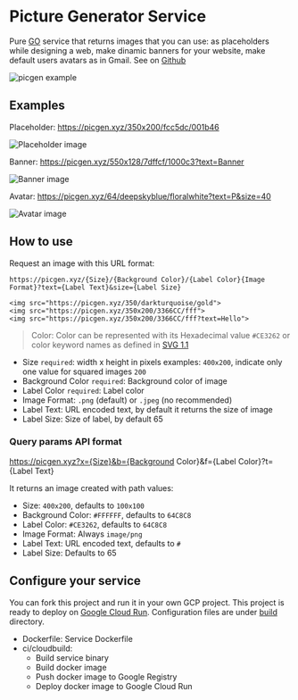 # Picture Generator Service

Pure [GO](https://golang.org) service that returns images that you can use: as placeholders while designing a web, make dinamic banners for your website, make default users avatars as in Gmail. See on [Github](https://github.com/artefactop/picgen)

![picgen example](https://picgen.xyz/256x158/ce3262/black.png?text=picgen&size=41)

## Examples

Placeholder: https://picgen.xyz/350x200/fcc5dc/001b46

![Placeholder image](https://picgen.xyz/350x200/fcc5dc/001b46)

Banner: https://picgen.xyz/550x128/7dffcf/1000c3?text=Banner

![Banner image](https://picgen.xyz/550x128/7dffcf/1000c3?text=Banner)

Avatar: https://picgen.xyz/64/deepskyblue/floralwhite?text=P&size=40

![Avatar image](https://picgen.xyz/64/deepskyblue/floralwhite?text=P&size=40)


## How to use

Request an image with this URL format:

`https://picgen.xyz/{Size}/{Background Color}/{Label Color}{Image Format}?text={Label Text}&size={Label Size}`

```
<img src="https://picgen.xyz/350/darkturquoise/gold">
<img src="https://picgen.xyz/350x200/3366CC/fff">
<img src="https://picgen.xyz/350x200/3366CC/fff?text=Hello">
```

> Color: Color can be represented with its Hexadecimal value `#CE3262` or color keyword names as defined in [SVG 1.1](https://www.w3.org/TR/2003/REC-SVG11-20030114/types.html#ColorKeywords)

- Size `required`: width x height in pixels examples: `400x200`, indicate only one value for squared images `200`
- Background Color `required`: Background color of image
- Label Color `required`: Label color
- Image Format: `.png` (default) or `.jpeg` (no recommended)
- Label Text: URL encoded text, by default it returns the size of image
- Label Size: Size of label, by default 65

### Query params API format

https://picgen.xyz?x={Size}&b={Background Color}&f={Label Color}?t={Label Text}

It returns an image created with path values:
- Size: `400x200`, defaults to `100x100`
- Background Color: `#FFFFFF`, defaults to `64C8C8`
- Label Color: `#CE3262`, defaults to `64C8C8`
- Image Format: Always `image/png`
- Label Text: URL encoded text, defaults to `#`
- Label Size: Defaults to 65

## Configure your service

You can fork this project and run it in your own GCP project. 
This project is ready to deploy on [Google Cloud Run](https://cloud.google.com/run). Configuration files are under [build](https://github.com/artefactop/picgen/tree/master/build) directory.

- Dockerfile: Service Dockerfile 
- ci/cloudbuild: 
    - Build service binary
    - Build docker image
    - Push docker image to Google Registry
    - Deploy docker image to Google Cloud Run
